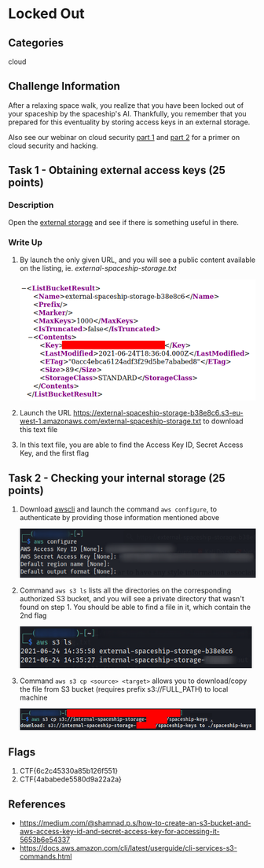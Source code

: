 # Locked Out

## Categories

cloud

## Challenge Information

After a relaxing space walk, you realize that you have been locked out of your spaceship by the spaceship's AI. Thankfully, you remember that you prepared for this eventuality by storing access keys in an external storage.

Also see our webinar on cloud security [part 1](https://youtu.be/J7_m-Xmdkxs) and [part 2](https://youtu.be/MKZ74wy3Sf8) for a primer on cloud security and hacking.

## Task 1 - Obtaining external access keys (25 points)

### Description

Open the [external storage](https://external-spaceship-storage-b38e8c6.s3-eu-west-1.amazonaws.com/) and see if there is something useful in there.

### Write Up

1. By launch the only given URL, and you will see a public content available on the listing, ie. _external-spaceship-storage.txt_

    ![List bucket result on AWS S3 publicly](./img/task_1_step_1_view_s3_public_content.png)

2. Launch the URL <https://external-spaceship-storage-b38e8c6.s3-eu-west-1.amazonaws.com/external-spaceship-storage.txt> to download this text file
3. In this text file, you are able to find the Access Key ID, Secret Access Key, and the first flag

## Task 2 - Checking your internal storage (25 points)

1. Download [awscli](https://aws.amazon.com/cli/) and launch the command `aws configure`, to authenticate by providing those information mentioned above

    ![Configure AWS profile to access the relevant S3 bucket with awscli](./img/task_2_step_1_awscli_config.png)

2. Command `aws s3 ls` lists all the directories on the corresponding authorized S3 bucket, and you will see a private directory that wasn't found on step 1. You should be able to find a file in it, which contain the 2nd flag

    ![List the available files on the target S3 bucket](./img/task_2_step_2_list_dir.png)

3. Command `aws s3 cp <source> <target>` allows you to download/copy the file from S3 bucket (requires prefix s3://FULL_PATH) to local machine

    ![Download tbe target internal file from the authorized S3 bucket](./img/task_2_step_3_download_private_text_file.png)

## Flags

1. CTF{6c2c45330a85b126f551}
2. CTF{4ababede5580d9a22a2a}

## References

- <https://medium.com/@shamnad.p.s/how-to-create-an-s3-bucket-and-aws-access-key-id-and-secret-access-key-for-accessing-it-5653b6e54337>
- <https://docs.aws.amazon.com/cli/latest/userguide/cli-services-s3-commands.html>